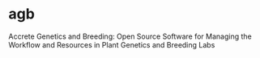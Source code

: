 # agb
Accrete Genetics and Breeding: Open Source Software for Managing the Workflow and Resources in Plant Genetics and Breeding Labs
